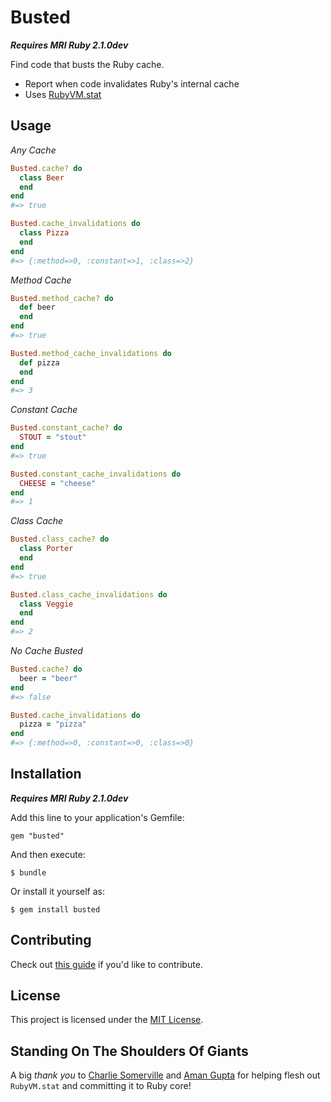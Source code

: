 # Busted

***Requires MRI Ruby 2.1.0dev***

Find code that busts the Ruby cache.

- Report when code invalidates Ruby's internal cache
- Uses [RubyVM.stat](https://github.com/ruby/ruby/commit/cc1063092b366a0a8449528ab6bf67a72f5ce027)

## Usage

*Any Cache*

```ruby
Busted.cache? do
  class Beer
  end
end
#=> true

Busted.cache_invalidations do
  class Pizza
  end
end
#=> {:method=>0, :constant=>1, :class=>2}
```

*Method Cache*

```ruby
Busted.method_cache? do
  def beer
  end
end
#=> true

Busted.method_cache_invalidations do
  def pizza
  end
end
#=> 3
```

*Constant Cache*

```ruby
Busted.constant_cache? do
  STOUT = "stout"
end
#=> true

Busted.constant_cache_invalidations do
  CHEESE = "cheese"
end
#=> 1
```

*Class Cache*

```ruby
Busted.class_cache? do
  class Porter
  end
end
#=> true

Busted.class_cache_invalidations do
  class Veggie
  end
end
#=> 2
```

*No Cache Busted*

```ruby
Busted.cache? do
  beer = "beer"
end
#=> false

Busted.cache_invalidations do
  pizza = "pizza"
end
#=> {:method=>0, :constant=>0, :class=>0}
```

## Installation

***Requires MRI Ruby 2.1.0dev***

Add this line to your application's Gemfile:

    gem "busted"

And then execute:

    $ bundle

Or install it yourself as:

    $ gem install busted

## Contributing

Check out [this guide](/CONTRIBUTING.md) if you'd like to contribute.

## License

This project is licensed under the [MIT License](/LICENSE.txt).

## Standing On The Shoulders Of Giants
A big *thank you* to [Charlie Somerville](https://github.com/charliesome) and [Aman Gupta](https://github.com/tmm1) for helping flesh out `RubyVM.stat` and committing it to Ruby core!
